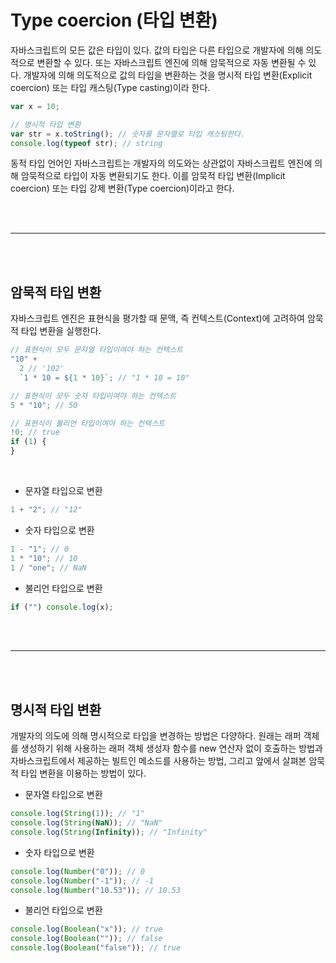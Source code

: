 # Type coercion (타입 변환)

자바스크립트의 모든 값은 타입이 있다. 값의 타입은 다른 타입으로 개발자에 의해 의도적으로 변환할 수 있다. 또는 자바스크립트 엔진에 의해 암묵적으로 자동 변환될 수 있다. 개발자에 의해 의도적으로 값의 타입을 변환하는 것을 명시적 타입 변환(Explicit coercion) 또는 타입 캐스팅(Type casting)이라 한다.

```js
var x = 10;

// 명시적 타입 변환
var str = x.toString(); // 숫자를 문자열로 타입 캐스팅한다.
console.log(typeof str); // string
```

동적 타입 언어인 자바스크립트는 개발자의 의도와는 상관없이 자바스크립트 엔진에 의해 암묵적으로 타입이 자동 변환되기도 한다. 이를 암묵적 타입 변환(Implicit coercion) 또는 타입 강제 변환(Type coercion)이라고 한다.

<br /><br />

---

<br /><br />

## 암묵적 타입 변환

자바스크립트 엔진은 표현식을 평가할 때 문맥, 즉 컨텍스트(Context)에 고려하여 암묵적 타입 변환을 실행한다.

```js
// 표현식이 모두 문자열 타입이여야 하는 컨텍스트
"10" +
  2 // '102'
  `1 * 10 = ${1 * 10}`; // "1 * 10 = 10"

// 표현식이 모두 숫자 타입이여야 하는 컨텍스트
5 * "10"; // 50

// 표현식이 불리언 타입이여야 하는 컨텍스트
!0; // true
if (1) {
}
```

<br />

- 문자열 타입으로 변환

```js
1 + "2"; // "12"
```

- 숫자 타입으로 변환

```js
1 - "1"; // 0
1 * "10"; // 10
1 / "one"; // NaN
```

- 불리언 타입으로 변환

```js
if ("") console.log(x);
```

<br /><br />

---

<br /><br />

## 명시적 타입 변환

개발자의 의도에 의해 명시적으로 타입을 변경하는 방법은 다양하다. 원래는 래퍼 객체를 생성하기 위해 사용하는 래퍼 객체 생성자 함수를 new 연산자 없이 호출하는 방법과 자바스크립트에서 제공하는 빌트인 메소드를 사용하는 방법, 그리고 앞에서 살펴본 암묵적 타입 변환을 이용하는 방법이 있다.

- 문자열 타입으로 변환

```js
console.log(String(1)); // "1"
console.log(String(NaN)); // "NaN"
console.log(String(Infinity)); // "Infinity"
```

- 숫자 타입으로 변환

```js
console.log(Number("0")); // 0
console.log(Number("-1")); // -1
console.log(Number("10.53")); // 10.53
```

- 불리언 타입으로 변환

```js
console.log(Boolean("x")); // true
console.log(Boolean("")); // false
console.log(Boolean("false")); // true
```
